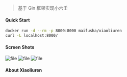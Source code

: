> 基于 Gin 框架实现小六壬

#### Quick Start
```bash
docker run -d --rm -p 8000:8000 maifusha/xiaoliuren
curl -L localhost:8000/
```

#### Screen Shots
![file](screenshots/jixiong.png)
![file](screenshots/dianbo.png)
![file](screenshots/zeshi.png)

#### About Xiaoliuren
